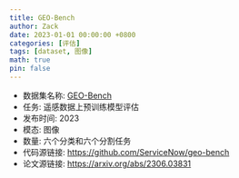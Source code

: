 ```yaml
---
title: GEO-Bench
author: Zack
date: 2023-01-01 00:00:00 +0800
categories: [评估]
tags: [dataset, 图像]
math: true
pin: false
---
```

- 数据集名称: [GEO-Bench](https://github.com/ServiceNow/geo-bench)
- 任务: 遥感数据上预训练模型评估
- 发布时间: 2023
- 模态: 图像
- 数量: 六个分类和六个分割任务
- 代码源链接: https://github.com/ServiceNow/geo-bench
- 论文源链接: https://arxiv.org/abs/2306.03831
